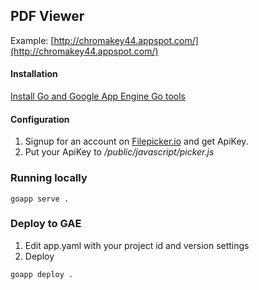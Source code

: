 ## PDF Viewer

Example: [http://chromakey44.appspot.com/](http://chromakey44.appspot.com/)

#### Installation

[Install Go and Google App Engine Go tools](https://cloud.google.com/appengine/docs/go/gettingstarted/introduction)

#### Configuration

1. Signup for an account on [Filepicker.io](https://www.filepicker.io) and get ApiKey.
2. Put your ApiKey to */public/javascript/picker.js*

### Running locally

```
goapp serve .
```

### Deploy to GAE

1. Edit app.yaml with your project id and version settings
2. Deploy

```
goapp deploy .
```